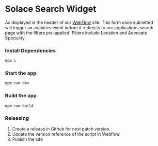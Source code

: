 # Solace Search Widget
As displayed in the header of our [WebFlow](https://www.solace.health/) site. This form once submitted will trigger an analytics event before it redirects to our applications search page with the filters pre-applied. Filters include Location and Advocate Speciality.

### Install Dependencies 

```bash
npm i
```

### Start the app

```bash
npm run dev
```

### Build the app

```bash
npm run build
```

### Releasing

1. Create a release in Github for next patch version.
2. Update the version reference of the script in Webflow.
3. Publish the site
